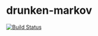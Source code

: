 # drunken-markov

[![Build Status](https://travis-ci.org/nebw/drunken-markov.svg?branch=master)](https://travis-ci.org/nebw/drunken-markov)
